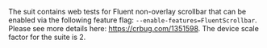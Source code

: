 The suit contains web tests for Fluent non-overlay scrollbar that can be
enabled via the following feature flag: `--enable-features=FluentScrollbar`.
Please see more details here: https://crbug.com/1351598.
The device scale factor for the suite is 2.
